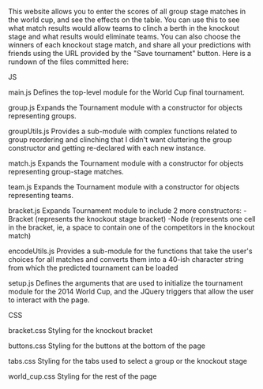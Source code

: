 This website allows you to enter the scores of all group stage matches in the world cup, and see the effects on the table.
You can use this to see what match results would allow teams to clinch a berth in the knockout stage and what results would 
eliminate teams. You can also choose the winners of each knockout stage match, and share all your predictions with friends 
using the URL provided by the "Save tournament" button. Here is a rundown of the files committed here:

JS

main.js
 Defines the top-level module for the World Cup final tournament.

group.js
 Expands the Tournament module with a constructor for objects representing groups.

groupUtils.js
 Provides a sub-module with complex functions related to group reordering and clinching that I didn't want cluttering the
 group constructor and getting re-declared with each new instance.
 
match.js
 Expands the Tournament module with a constructor for objects representing group-stage matches.
 
team.js
 Expands the Tournament module with a constructor for objects representing teams.
 
bracket.js
 Expands Tournament module to include 2 more constructors:
  -Bracket (represents the knockout stage bracket)
  -Node (represents one cell in the bracket, ie, a space to contain one of the competitors in the knockout match)

encodeUtils.js
 Provides a sub-module for the functions that take the user's choices for all matches and converts them into a 40-ish
 character string from which the predicted tournament can be loaded
 
setup.js
 Defines the arguments that are used to initialize the tournament module for the 2014 World Cup, and the JQuery triggers
 that allow the user to interact with the page.
 

CSS

bracket.css
 Styling for the knockout bracket

buttons.css
 Styling for the buttons at the bottom of the page
 
tabs.css
 Styling for the tabs used to select a group or the knockout stage
 
world_cup.css
 Styling for the rest of the page
